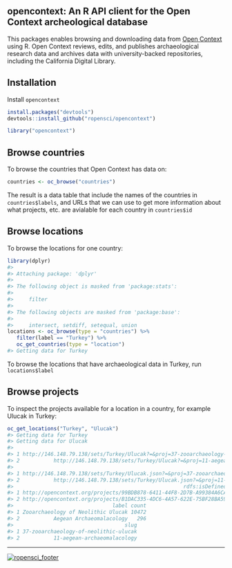 <!-- README.md is generated from README.Rmd. Please edit that file -->
opencontext: An R API client for the Open Context archeological database
------------------------------------------------------------------------

This packages enables browsing and downloading data from [Open Context](http://opencontext.org/) using R. Open Context reviews, edits, and publishes archaeological research data and archives data with university-backed repositories, including the California Digital Library.

Installation
------------

Install `opencontext`

``` r
install.packages("devtools")
devtools::install_github("ropensci/opencontext")
```

``` r
library("opencontext")
```

Browse countries
----------------

To browse the countries that Open Context has data on:

``` r
countries <- oc_browse("countries")
```

The result is a data table that include the names of the countries in `countries$labels`, and URLs that we can use to get more information about what projects, etc. are avialable for each country in `countries$id`

Browse locations
----------------

To browse the locations for one country:

``` r
library(dplyr)
#> 
#> Attaching package: 'dplyr'
#> 
#> The following object is masked from 'package:stats':
#> 
#>     filter
#> 
#> The following objects are masked from 'package:base':
#> 
#>     intersect, setdiff, setequal, union
locations <- oc_browse(type = "countries") %>%
   filter(label == "Turkey") %>%
   oc_get_countries(type = "location")
#> Getting data for Turkey
```

To browse the locations that have archaeological data in Turkey, run `locations$label`

Browse projects
---------------

To inspect the projects available for a location in a country, for example Ulucak in Turkey:

``` r
oc_get_locations("Turkey", "Ulucak")
#> Getting data for Turkey
#> Getting data for Ulucak
#>                                                                                      id
#> 1 http://146.148.79.138/sets/Turkey/Ulucak?=&proj=37-zooarchaeology-of-neolithic-ulucak
#> 2           http://146.148.79.138/sets/Turkey/Ulucak?=&proj=11-aegean-archaeomalacology
#>                                                                                         json
#> 1 http://146.148.79.138/sets/Turkey/Ulucak.json?=&proj=37-zooarchaeology-of-neolithic-ulucak
#> 2           http://146.148.79.138/sets/Turkey/Ulucak.json?=&proj=11-aegean-archaeomalacology
#>                                                       rdfs:isDefinedBy
#> 1 http://opencontext.org/projects/99BDB878-6411-44F8-2D7B-A99384A6CA21
#> 2 http://opencontext.org/projects/B1DAC335-4DC6-4A57-622E-75BF28BA598D
#>                                label count
#> 1 Zooarchaeology of Neolithic Ulucak 10472
#> 2           Aegean Archaeomalacology   296
#>                                    slug
#> 1 37-zooarchaeology-of-neolithic-ulucak
#> 2           11-aegean-archaeomalacology
```

------------------------------------------------------------------------

[![ropensci\_footer](http://ropensci.org/public_images/github_footer.png)](http://ropensci.org)
